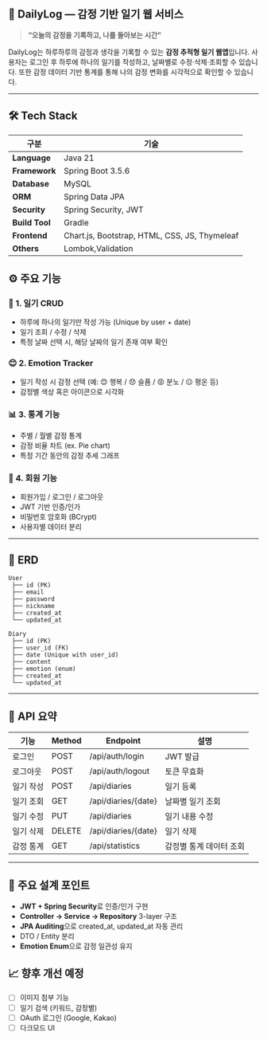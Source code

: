 ## 🌿 DailyLog — 감정 기반 일기 웹 서비스

> **“오늘의 감정을 기록하고, 나를 돌아보는 시간”**

DailyLog는 하루하루의 감정과 생각을 기록할 수 있는 **감정 추적형 일기 웹앱**입니다.
사용자는 로그인 후 하루에 하나의 일기를 작성하고, 날짜별로 수정·삭제·조회할 수 있습니다.
또한 감정 데이터 기반 통계를 통해 나의 감정 변화를 시각적으로 확인할 수 있습니다.

---

## 🛠️ Tech Stack

| 구분             | 기술                                           |
| -------------- | -------------------------------------------- |
| **Language**   | Java 21                        |
| **Framework**  | Spring Boot 3.5.6                            |
| **Database**   | MySQL                                        |
| **ORM**        | Spring Data JPA                              |
| **Security**   | Spring Security, JWT                         |
| **Build Tool** | Gradle                                       |
| **Frontend**   | Chart.js, Bootstrap, HTML, CSS, JS, Thymeleaf |
| **Others**     | Lombok,Validation                           |

## ⚙️ 주요 기능

### 📝 1. 일기 CRUD

* 하루에 하나의 일기만 작성 가능 (Unique by user + date)
* 일기 조회 / 수정 / 삭제
* 특정 날짜 선택 시, 해당 날짜의 일기 존재 여부 확인

### 😊 2. Emotion Tracker

* 일기 작성 시 감정 선택 (예: 😊 행복 / 😞 슬픔 / 😡 분노 / 😐 평온 등)
* 감정별 색상 혹은 아이콘으로 시각화

### 📊 3. 통계 기능

* 주별 / 월별 감정 통계
* 감정 비율 차트 (ex. Pie chart)
* 특정 기간 동안의 감정 추세 그래프

### 👤 4. 회원 기능

* 회원가입 / 로그인 / 로그아웃
* JWT 기반 인증/인가
* 비밀번호 암호화 (BCrypt)
* 사용자별 데이터 분리

---

## 🧩 ERD

```
User
 ├── id (PK)
 ├── email
 ├── password
 ├── nickname
 ├── created_at
 └── updated_at

Diary
 ├── id (PK)
 ├── user_id (FK)
 ├── date (Unique with user_id)
 ├── content
 ├── emotion (enum)
 ├── created_at
 └── updated_at
```

---

## 📡 API 요약

| 기능    | Method | Endpoint            | 설명            |
| ----- | ------ | ------------------- | -------------|
| 로그인   | POST   | /api/auth/login     | JWT 발급        |
| 로그아웃  | POST   | /api/auth/logout    | 토큰 무효화        |
| 일기 작성 | POST   | /api/diaries        | 일기 등록         |
| 일기 조회 | GET    | /api/diaries/{date} | 날짜별 일기 조회     |
| 일기 수정 | PUT    | /api/diaries | 일기 내용 수정      |
| 일기 삭제 | DELETE | /api/diaries/{date} | 일기 삭제         |
| 감정 통계 | GET    | /api/statistics     | 감정별 통계 데이터 조회 |

---

## 🧠 주요 설계 포인트

* **JWT + Spring Security**로 인증/인가 구현
* **Controller → Service → Repository** 3-layer 구조
* **JPA Auditing**으로 created_at, updated_at 자동 관리
* DTO / Entity 분리
* **Emotion Enum**으로 감정 일관성 유지

## 📈 향후 개선 예정

* [ ] 이미지 첨부 기능
* [ ] 일기 검색 (키워드, 감정별)
* [ ] OAuth 로그인 (Google, Kakao)
* [ ] 다크모드 UI